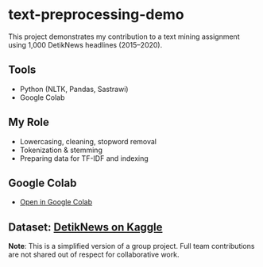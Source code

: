 # text-preprocessing-demo
This project demonstrates my contribution to a text mining assignment using 1,000 DetikNews headlines (2015–2020).

## Tools
- Python (NLTK, Pandas, Sastrawi)
- Google Colab

## My Role
- Lowercasing, cleaning, stopword removal
- Tokenization & stemming
- Preparing data for TF-IDF and indexing

## Google Colab
- [Open in Google Colab](https://colab.research.google.com/drive/1SZA1KwffG1sN0uaWlyUZXpQKULNhRxmb?usp=sharing)

## Dataset: [DetikNews on Kaggle](https://www.kaggle.com/datasets/bantalmetal/detiknews-headline-every-15th-janoct-20152020?resource=download&authuser=0)

**Note**: This is a simplified version of a group project. Full team contributions are not shared out of respect for collaborative work.
